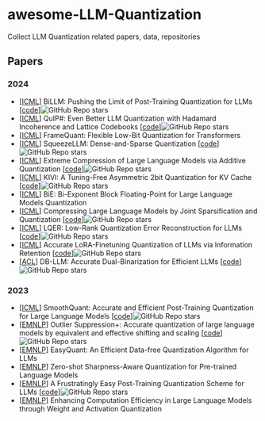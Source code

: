 # awesome-LLM-Quantization
Collect LLM Quantization related papers, data, repositories


## Papers

### 2024

 - [[ICML](https://arxiv.org/abs/2402.04291)] BiLLM: Pushing the Limit of Post-Training Quantization for LLMs [[code](https://github.com/Aaronhuang-778/BiLLM)]![GitHub Repo stars](https://img.shields.io/github/stars/Aaronhuang-778/BiLLM)
 - [[ICML](https://arxiv.org/abs/2402.04396)] QuIP#: Even Better LLM Quantization with Hadamard Incoherence and Lattice Codebooks [[code](https://github.com/Cornell-RelaxML/quip-sharp)]![GitHub Repo stars](https://img.shields.io/github/stars/Cornell-RelaxML/quip-sharp)
 - [[ICML](https://arxiv.org/abs/2403.06082)] FrameQuant: Flexible Low-Bit Quantization for Transformers
 - [[ICML](https://arxiv.org/abs/2306.07629)] SqueezeLLM: Dense-and-Sparse Quantization [[code](https://github.com/SqueezeAILab/SqueezeLLM)]![GitHub Repo stars](https://img.shields.io/github/stars/SqueezeAILab/SqueezeLLM)
 - [[ICML](https://arxiv.org/abs/2401.06118v2)] Extreme Compression of Large Language Models via Additive Quantization [[code](https://github.com/vahe1994/AQLM)]![GitHub Repo stars](https://img.shields.io/github/stars/vahe1994/AQLM)
 - [[ICML](https://arxiv.org/abs/2402.02750)] KIVI: A Tuning-Free Asymmetric 2bit Quantization for KV Cache [[code](https://github.com/jy-yuan/KIVI)]![GitHub Repo stars](https://img.shields.io/github/stars/jy-yuan/KIVI)
 - [[ICML](https://icml.cc/virtual/2024/poster/34619)] BiE: Bi-Exponent Block Floating-Point for Large Language Models Quantization
 - [[ICML](https://icml.cc/virtual/2024/poster/32921)] Compressing Large Language Models by Joint Sparsification and Quantization [[code](https://github.com/uanu2002/JSQ)]![GitHub Repo stars](https://img.shields.io/github/stars/uanu2002/JSQ)
 - [[ICML](https://arxiv.org/abs/2402.02446)] LQER: Low-Rank Quantization Error Reconstruction for LLMs [[code](https://github.com/ChengZhang-98/lqer)]![GitHub Repo stars](https://img.shields.io/github/stars/ChengZhang-98/lqer)
 - [[ICML](https://arxiv.org/abs/2402.05445)] Accurate LoRA-Finetuning Quantization of LLMs via Information Retention [[code](https://github.com/htqin/ir-qlora)]![GitHub Repo stars](https://img.shields.io/github/stars/htqin/ir-qlora)
 - [[ACL](https://arxiv.org/pdf/2402.11960)] DB-LLM: Accurate Dual-Binarization for Efficient LLMs [[code]()]![GitHub Repo stars]()
### 2023
 - [[ICML](https://arxiv.org/abs/2211.10438)] SmoothQuant: Accurate and Efficient Post-Training Quantization for Large Language Models [[code](https://github.com/mit-han-lab/smoothquant)]![GitHub Repo stars](https://img.shields.io/github/stars/mit-han-lab/smoothquant)
 - [[EMNLP](https://arxiv.org/abs/2304.09145)] Outlier Suppression+: Accurate quantization of large language models by equivalent and effective shifting and scaling [[code](https://github.com/ModelTC/Outlier_Suppression_Plus)]![GitHub Repo stars](https://img.shields.io/github/stars/ModelTC/Outlier_Suppression_Plus)
 - [[EMNLP](https://arxiv.org/abs/2403.02775)] EasyQuant: An Efficient Data-free Quantization Algorithm for LLMs 
 - [[EMNLP](https://arxiv.org/abs/2310.13315)] Zero-shot Sharpness-Aware Quantization for Pre-trained Language Models 
 - [[EMNLP](https://aclanthology.org/2023.emnlp-main.892/)] A Frustratingly Easy Post-Training Quantization Scheme for LLMs [[code](https://github.com/SamsungLabs/Z-Fold)]![GitHub Repo stars](https://img.shields.io/github/stars/SamsungLabs/Z-Fold)
 - [[EMNLP](https://arxiv.org/abs/2311.05161)] Enhancing Computation Efficiency in Large Language Models through Weight and Activation Quantization

